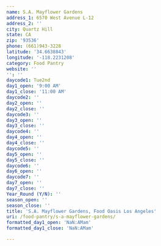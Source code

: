 ```yaml
---
name: S.A. Mayflower Gardens
address_1: 6570 West Avenue L-12
address_2: ''
city: Quartz Hill
state: CA
zip: '93536'
phone: (661)943-3228
latitude: '34.6638843'
longitude: '-118.2231208'
category: Food Pantry
website: ''
'': ''
daycode1: Tue2nd
day1_open: '9:00 AM'
day1_close: '11:00 AM'
daycode2: ''
day2_open: ''
day2_close: ''
daycode3: ''
day3_open: ''
day3_close: ''
daycode4: ''
day4_open: ''
day4_close: ''
daycode5: ''
day5_open: ''
day5_close: ''
daycode6: ''
day6_open: ''
daycode7: ''
day7_open: ''
day7_close: ''
Year_Round (Y/N): ''
season_open: ''
season_close: ''
title: 'S.A. Mayflower Gardens, Food Oasis Los Angeles'
uri: /food-pantry/s-a-mayflower-gardens/
formatted_day1_open: 'NaN:AMam'
formatted_day1_close: 'NaN:AMam'

---
```

